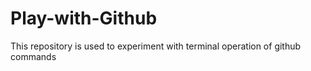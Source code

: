 # Play-with-Github
This repository is used to experiment with terminal operation of github commands
